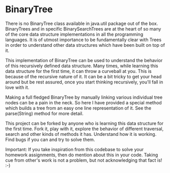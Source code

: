 BinaryTree
==========
There is no BinaryTree class available in java.util package out of the box. 
BinaryTrees and in specific BinarySearchTrees are at the heart of so many of
the core data structure implementations in all the programming languages.
It is of utmost importance to be fundamentally clear with Trees in order to 
understand other data structures which have been built on top of it. 

This implementation of BinaryTree can be used to understand the behavior of this 
recursively defined data structure. Many times, while learning this data structure 
for the first time, it can throw a curveball at you. This is because of the 
recursive nature of it. It can be a bit tricky to get your head around but 
be rest assured, once you start thinking recursively, you'll fall in love with it.

Making a full fledged BinaryTree by manually linking various individual tree nodes can be a
pain in the neck. So here I have provided a special method which builds a tree from an easy
one line representation of it. See the parse(String) method for more detail.

This project can be forked by anyone who is learning this data structure for the first
time. Fork it, play with it, explore the behavior of different traversal, search and other
kinds of methods it has. Understand how it is working. Find bugs if you can and try to
solve them.

Important:
If you take inspiration from this codebase to solve your homework assignments, then do 
mention about this in your code. Taking cue from other's work is not a problem, but not 
acknowledging that fact is! :-)

